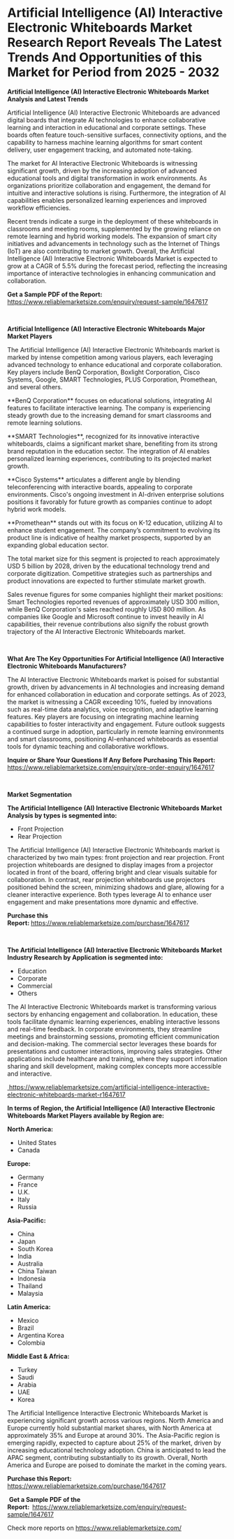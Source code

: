 <p><h1>Artificial Intelligence (AI) Interactive Electronic Whiteboards Market Research Report Reveals The Latest Trends And Opportunities of this Market for Period from 2025 - 2032</h1></p><p><strong>Artificial Intelligence (AI) Interactive Electronic Whiteboards Market Analysis and Latest Trends</strong></p>
<p><p>Artificial Intelligence (AI) Interactive Electronic Whiteboards are advanced digital boards that integrate AI technologies to enhance collaborative learning and interaction in educational and corporate settings. These boards often feature touch-sensitive surfaces, connectivity options, and the capability to harness machine learning algorithms for smart content delivery, user engagement tracking, and automated note-taking.</p><p>The market for AI Interactive Electronic Whiteboards is witnessing significant growth, driven by the increasing adoption of advanced educational tools and digital transformation in work environments. As organizations prioritize collaboration and engagement, the demand for intuitive and interactive solutions is rising. Furthermore, the integration of AI capabilities enables personalized learning experiences and improved workflow efficiencies.</p><p>Recent trends indicate a surge in the deployment of these whiteboards in classrooms and meeting rooms, supplemented by the growing reliance on remote learning and hybrid working models. The expansion of smart city initiatives and advancements in technology such as the Internet of Things (IoT) are also contributing to market growth. Overall, the Artificial Intelligence (AI) Interactive Electronic Whiteboards Market is expected to grow at a CAGR of 5.5% during the forecast period, reflecting the increasing importance of interactive technologies in enhancing communication and collaboration.</p></p>
<p><strong>Get a Sample PDF of the Report:&nbsp;</strong> <a href="https://www.reliablemarketsize.com/enquiry/request-sample/1647617?utm_campaign=2890&utm_medium=2&utm_source=Github&utm_content=ia&utm_term=29032025&utm_id=artificial-intelligence-ai-interactive-electronic-whiteboards">https://www.reliablemarketsize.com/enquiry/request-sample/1647617</a></p>
<p>&nbsp;</p>
<p><strong>Artificial Intelligence (AI) Interactive Electronic Whiteboards Major Market Players</strong></p>
<p><p>The Artificial Intelligence (AI) Interactive Electronic Whiteboards market is marked by intense competition among various players, each leveraging advanced technology to enhance educational and corporate collaboration. Key players include BenQ Corporation, Boxlight Corporation, Cisco Systems, Google, SMART Technologies, PLUS Corporation, Promethean, and several others.</p><p>**BenQ Corporation** focuses on educational solutions, integrating AI features to facilitate interactive learning. The company is experiencing steady growth due to the increasing demand for smart classrooms and remote learning solutions.</p><p>**SMART Technologies**, recognized for its innovative interactive whiteboards, claims a significant market share, benefiting from its strong brand reputation in the education sector. The integration of AI enables personalized learning experiences, contributing to its projected market growth.</p><p>**Cisco Systems** articulates a different angle by blending teleconferencing with interactive boards, appealing to corporate environments. Cisco's ongoing investment in AI-driven enterprise solutions positions it favorably for future growth as companies continue to adopt hybrid work models.</p><p>**Promethean** stands out with its focus on K-12 education, utilizing AI to enhance student engagement. The company’s commitment to evolving its product line is indicative of healthy market prospects, supported by an expanding global education sector.</p><p>The total market size for this segment is projected to reach approximately USD 5 billion by 2028, driven by the educational technology trend and corporate digitization. Competitive strategies such as partnerships and product innovations are expected to further stimulate market growth.</p><p>Sales revenue figures for some companies highlight their market positions: Smart Technologies reported revenues of approximately USD 300 million, while BenQ Corporation's sales reached roughly USD 800 million. As companies like Google and Microsoft continue to invest heavily in AI capabilities, their revenue contributions also signify the robust growth trajectory of the AI Interactive Electronic Whiteboards market.</p></p>
<p>&nbsp;</p>
<p><strong>What Are The Key Opportunities For Artificial Intelligence (AI) Interactive Electronic Whiteboards Manufacturers?</strong></p>
<p><p>The AI Interactive Electronic Whiteboards market is poised for substantial growth, driven by advancements in AI technologies and increasing demand for enhanced collaboration in education and corporate settings. As of 2023, the market is witnessing a CAGR exceeding 10%, fueled by innovations such as real-time data analytics, voice recognition, and adaptive learning features. Key players are focusing on integrating machine learning capabilities to foster interactivity and engagement. Future outlook suggests a continued surge in adoption, particularly in remote learning environments and smart classrooms, positioning AI-enhanced whiteboards as essential tools for dynamic teaching and collaborative workflows.</p></p>
<p><strong>Inquire or Share Your Questions If Any Before Purchasing This Report:</strong> <a href="https://www.reliablemarketsize.com/enquiry/pre-order-enquiry/1647617?utm_campaign=2890&utm_medium=2&utm_source=Github&utm_content=ia&utm_term=29032025&utm_id=artificial-intelligence-ai-interactive-electronic-whiteboards">https://www.reliablemarketsize.com/enquiry/pre-order-enquiry/1647617</a></p>
<p>&nbsp;</p>
<p><strong>Market Segmentation</strong></p>
<p><strong>The Artificial Intelligence (AI) Interactive Electronic Whiteboards Market Analysis by types is segmented into:</strong></p>
<p><ul><li>Front Projection</li><li>Rear Projection</li></ul></p>
<p><p>The Artificial Intelligence (AI) Interactive Electronic Whiteboards market is characterized by two main types: front projection and rear projection. Front projection whiteboards are designed to display images from a projector located in front of the board, offering bright and clear visuals suitable for collaboration. In contrast, rear projection whiteboards use projectors positioned behind the screen, minimizing shadows and glare, allowing for a cleaner interactive experience. Both types leverage AI to enhance user engagement and make presentations more dynamic and effective.</p></p>
<p><strong>Purchase this Report:&nbsp;</strong><a href="https://www.reliablemarketsize.com/purchase/1647617?utm_campaign=2890&utm_medium=2&utm_source=Github&utm_content=ia&utm_term=29032025&utm_id=artificial-intelligence-ai-interactive-electronic-whiteboards">https://www.reliablemarketsize.com/purchase/1647617</a></p>
<p>&nbsp;</p>
<p><strong>The Artificial Intelligence (AI) Interactive Electronic Whiteboards Market Industry Research by Application is segmented into:</strong></p>
<p><ul><li>Education</li><li>Corporate</li><li>Commercial</li><li>Others</li></ul></p>
<p><p>The AI Interactive Electronic Whiteboards market is transforming various sectors by enhancing engagement and collaboration. In education, these tools facilitate dynamic learning experiences, enabling interactive lessons and real-time feedback. In corporate environments, they streamline meetings and brainstorming sessions, promoting efficient communication and decision-making. The commercial sector leverages these boards for presentations and customer interactions, improving sales strategies. Other applications include healthcare and training, where they support information sharing and skill development, making complex concepts more accessible and interactive.</p></p>
<p><a href="https://www.reliablemarketsize.com/artificial-intelligence-interactive-electronic-whiteboards-market-r1647617?utm_campaign=2890&utm_medium=2&utm_source=Github&utm_content=ia&utm_term=29032025&utm_id=artificial-intelligence-ai-interactive-electronic-whiteboards">&nbsp;https://www.reliablemarketsize.com/artificial-intelligence-interactive-electronic-whiteboards-market-r1647617</a></p>
<p><strong>In terms of Region, the Artificial Intelligence (AI) Interactive Electronic Whiteboards Market Players available by Region are:</strong></p>
<p>
    <p> <strong> North America: </strong>
        <ul>
            <li>United States</li>
            <li>Canada</li>
        </ul>
        </p> 
    <p> <strong> Europe: </strong>
        <ul>
            <li>Germany</li>
            <li>France</li>
            <li>U.K.</li>
            <li>Italy</li>
            <li>Russia</li>
        </ul>
        </p> 
    <p> <strong> Asia-Pacific: </strong>
        <ul>
            <li>China</li>
            <li>Japan</li>
            <li>South Korea</li>
            <li>India</li>
            <li>Australia</li>
            <li>China Taiwan</li>
            <li>Indonesia</li>
            <li>Thailand</li>
            <li>Malaysia</li>
        </ul>
        </p> 
    <p> <strong> Latin America: </strong>
        <ul>
            <li>Mexico</li>
            <li>Brazil</li>
            <li>Argentina Korea</li>
            <li>Colombia</li>
        </ul>
        </p> 
    <p> <strong> Middle East & Africa: </strong>
        <ul>
            <li>Turkey</li>
            <li>Saudi</li>
            <li>Arabia</li>
            <li>UAE</li>
            <li>Korea</li>
        </ul>
    </p>
    </p>
<p><p>The Artificial Intelligence Interactive Electronic Whiteboards Market is experiencing significant growth across various regions. North America and Europe currently hold substantial market shares, with North America at approximately 35% and Europe at around 30%. The Asia-Pacific region is emerging rapidly, expected to capture about 25% of the market, driven by increasing educational technology adoption. China is anticipated to lead the APAC segment, contributing substantially to its growth. Overall, North America and Europe are poised to dominate the market in the coming years.</p></p>
<p><strong>Purchase this Report: </strong><a href="https://www.reliablemarketsize.com/purchase/1647617?utm_campaign=2890&utm_medium=2&utm_source=Github&utm_content=ia&utm_term=29032025&utm_id=artificial-intelligence-ai-interactive-electronic-whiteboards">https://www.reliablemarketsize.com/purchase/1647617</a></p>
<p>&nbsp;<strong>Get a Sample PDF of the Report:&nbsp;&nbsp;</strong><a href="https://www.reliablemarketsize.com/enquiry/request-sample/1647617?utm_campaign=2890&utm_medium=2&utm_source=Github&utm_content=ia&utm_term=29032025&utm_id=artificial-intelligence-ai-interactive-electronic-whiteboards">https://www.reliablemarketsize.com/enquiry/request-sample/1647617</a></p>
<p><strong></strong></p>
<p>Check more reports on <a href="https://www.reliablemarketsize.com/?utm_campaign=2890&utm_medium=2&utm_source=Github&utm_content=ia&utm_term=29032025&utm_id=artificial-intelligence-ai-interactive-electronic-whiteboards">https://www.reliablemarketsize.com/</a></p>